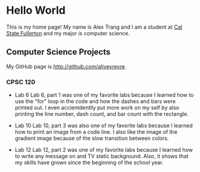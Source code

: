 # Hello World

This is my home page! My name is Alex Trang and I am a student at [Cal State Fullerton](http://www.fullerton.edu/) and my major is computer science.

## Computer Science Projects

My GitHub page is http://github.com/alivevrevre.

### CPSC 120

* Lab 6
Lab 6, part 1 was one of my favorite labs because I learned how to use the "for" loop in the code and how the dashes and bars were printed out. I even accientdentlly put more work on my self by also printing the line number, dash count, and bar count with the rectangle.

* Lab 10
Lab 10, part 3 was also one of my favorite labs because I learned how to print an image from a code line. I also like the image of the gradient image because of the slow transition between colors.

* Lab 12
Lab 12, part 2 was one of my favorite labs because I learned how to write any message on and TV static background. Also, it shows that my skills have grown since the beginning of the school year.
